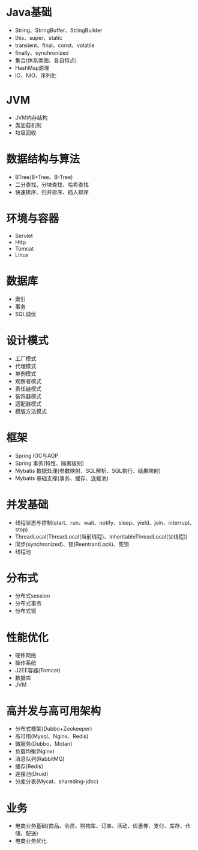 # Java基础
* String、StringBuffer、StringBuilder
* this、super、static
* transient、final、const、volatile
* finally、synchronized
* 集合(体系类图、各自特点)
* HashMap原理
* IO、NIO、序列化
# JVM
* JVM内存结构
* 类加载机制
* 垃圾回收
# 数据结构与算法
* BTree(B+Tree、B-Tree)
* 二分查找、分块查找、哈希查找
* 快速排序、归并排序、插入排序
# 环境与容器
* Servlet
* Http
* Tomcat
* Linux
# 数据库
* 索引
* 事务
* SQL调优
# 设计模式
* 工厂模式
* 代理模式
* 单例模式
* 观察者模式
* 责任链模式
* 装饰器模式
* 适配器模式
* 模版方法模式
# 框架
* Spring IOC与AOP
* Spring 事务(特性、隔离级别)
* Mybatis 数据处理(参数映射、SQL解析、SQL执行、结果映射)
* Mybatis 基础支撑(事务、缓存、连接池)
# 并发基础
* 线程状态与控制(start、run、wait、notify、sleep、yield、join、interrupt、stop)
* ThreadLocal(ThreadLocal(当前线程)、InheritableThreadLocal(父线程))
* 同步(synchronized)、锁(ReentrantLock)、死锁
* 线程池
# 分布式
* 分布式session
* 分布式事务
* 分布式锁
# 性能优化
* 硬件网络
* 操作系统
* J2EE容器(Tomcat)
* 数据库
* JVM
# 高并发与高可用架构
* 分布式框架(Dubbo+Zookeeper)
* 高可用(Mysql、Nginx、Redis)
* 微服务(Dubbo、Motan)
* 负载均衡(Nginx)
* 消息队列(RabbitMQ)
* 缓存(Redis)
* 连接池(Druid)
* 分库分表(Mycat、shareding-jdbc)
# 业务
* 电商业务基础(商品、会员、购物车、订单、活动、优惠券、支付、库存、仓储、配送)
* 电商业务优化

